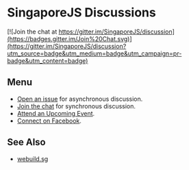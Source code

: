 # SingaporeJS Discussions

[![Join the chat at https://gitter.im/SingaporeJS/discussion](https://badges.gitter.im/Join%20Chat.svg)](https://gitter.im/SingaporeJS/discussion?utm_source=badge&utm_medium=badge&utm_campaign=pr-badge&utm_content=badge)

## Menu

* [Open an issue](https://github.com/SingaporeJS/discussions/issues/new) for asynchronous discussion.
* [Join the chat](https://gitter.im/SingaporeJS/discussions) for synchronous discussion.
* [Attend an Upcoming Event](http://www.meetup.com/Singapore-JS/).
* [Connect on Facebook](https://www.facebook.com/groups/488579174512027/?fref=ts).

## See Also
* [webuild.sg](https://webuild.sg/)
